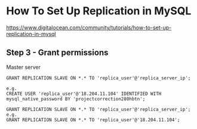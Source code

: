 # How To Set Up Replication in MySQL
https://www.digitalocean.com/community/tutorials/how-to-set-up-replication-in-mysql

## Step 3 - Grant permissions

Master server
```
GRANT REPLICATION SLAVE ON *.* TO 'replica_user'@'replica_server_ip';

e.g.
CREATE USER 'replica_user'@'18.204.11.104' IDENTIFIED WITH mysql_native_password BY 'projectcorrection280hbtn';
```
```
GRANT REPLICATION SLAVE ON *.* TO 'replica_user'@'replica_server_ip';
e.g.
GRANT REPLICATION SLAVE ON *.* TO 'replica_user'@'18.204.11.104';
```
